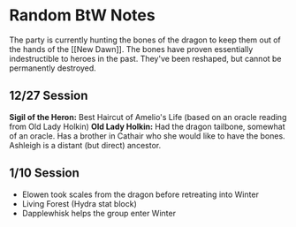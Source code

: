 # Random BtW Notes
The party is currently hunting the bones of the dragon to keep them out of the hands of the [[New Dawn]].  The bones have proven essentially indestructible to heroes in the past.  They've been reshaped, but cannot be permanently destroyed.

## 12/27 Session
**Sigil of the Heron:** Best Haircut of Amelio's Life (based on an oracle reading from Old Lady Holkin)
**Old Lady Holkin:** Had the dragon tailbone, somewhat of an oracle.  Has a brother in Cathair who she would like to have the bones.  Ashleigh is a distant (but direct) ancestor.

## 1/10 Session
- Elowen took scales from the dragon before retreating into Winter
- Living Forest (Hydra stat block)
- Dapplewhisk helps the group enter Winter
